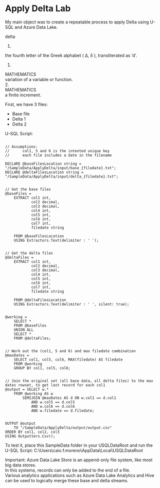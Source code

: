 # Apply Delta Lab

My main object was to create a repeatable process to apply Delta using U-SQL and Azure Data Lake.

delta <BR>
1. <BR>
the fourth letter of the Greek alphabet ( Δ, δ ), transliterated as ‘d’. <BR>
1. <BR>
MATHEMATICS <BR>
variation of a variable or function. <BR>
2.<BR>
MATHEMATICS <BR>
a finite increment. <BR>


First, we have 3 files:
-	Base file 
-	Delta 1
-	Delta 2

U-SQL Script:

```

// Assumptions: 
//      col1, 5 and 6 is the intented unique key
//      each file includes a date in the filename

DECLARE @baseFilesLocation string = "/SampleData/ApplyDelta/input/base_{filedate}.txt";
DECLARE @deltaFilesLocation string = "/SampleData/ApplyDelta/input/delta_{filedate}.txt";


// Get the base files
@baseFiles =
    EXTRACT col1 int,
            col2 decimal,
            col3 decimal,
            col4 int,
            col5 int,
            col6 int,
            col7 int,
            filedate string

    FROM @baseFilesLocation
    USING Extractors.Text(delimiter : ' ');


// Get the delta files
@deltaFiles =
    EXTRACT col1 int,
            col2 decimal,
            col3 decimal,
            col4 int,
            col5 int,
            col6 int,
            col7 int,
            filedate string

    FROM @deltaFilesLocation
    USING Extractors.Text(delimiter : ' ', silent: true);


@working = 
    SELECT *
    FROM @baseFiles
    UNION ALL
    SELECT *
    FROM @deltaFiles;


// Work out the (col1, 5 and 6) and max filedate combination
@maxDates = 
    SELECT col1, col5, col6, MAX(filedate) AS filedate
    FROM @working
    GROUP BY col1, col5, col6;


// Join the original set (all base data, all delta files) to the max dates rowset, to get last record for each col1
@output = SELECT w.*
    FROM @working AS w
        SEMIJOIN @maxDates AS d ON w.col1 == d.col1
            AND w.col5 == d.col5
            AND w.col6 == d.col6
            AND w.filedate == d.filedate;


OUTPUT @output
    TO "/SampleData/ApplyDelta/output/output.csv"
ORDER BY col1, col2, col3
USING Outputters.Csv();

```



To test it, place this SampleData folder in your USQLDataRoot and run the U-SQL Script:
C:\Users\caio.f.moreno\AppData\Local\USQLDataRoot

Important:
Azure Data Lake Store is an append-only file system, like most big data stores.<BR>
In this systems, records can only be added to the end of a file. <BR>
Various analytics applications such as Azure Data Lake Analytics and Hive can be used to logically merge these base and delta streams.<BR>
